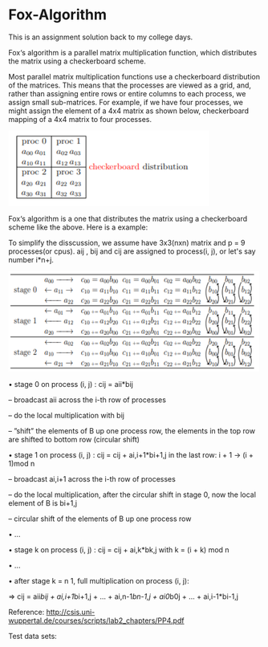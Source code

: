 # Fox-Algorithm
This is an assignment solution back to my college days. 

Fox‘s algorithm is a parallel matrix multiplication function, which distributes the matrix using a checkerboard scheme.

Most parallel matrix multiplication functions use a checkerboard distribution of the matrices. This means that the processes are viewed as a grid, and, rather than assigning entire rows or entire columns to each process, we assign small sub-matrices. For example, if we have four processes, we might assign the element of a 4x4 matrix as shown below, checkerboard mapping of a 4x4 matrix to four processes.

<img src="https://github.com/DakaiZhou/Fox-Algorithm/blob/master/checkerboard.png" height="150" width="400">

Fox‘s algorithm is a one that distributes the matrix using a checkerboard scheme like the above. Here is a example:

To simplify the disscussion, we assume have 3x3(nxn) matrix and p = 9 processes(or cpus). aij , bij and cij are assigned to process(i, j), or  let's say number i*n+j.

<img src="https://github.com/DakaiZhou/Fox-Algorithm/blob/master/fox.png" height="200" width="500">

• stage 0 on process (i, j) : cij = aii*bij

– broadcast aii across the i-th row of processes

– do the local multiplication with bij

– ”shift” the elements of B up one process row, the elements in the top row are shifted to bottom row (circular shift)

• stage 1 on process (i, j) : cij = cij + ai,i+1*bi+1,j in the last row: i + 1 -> (i + 1)mod n

– broadcast ai,i+1 across the i-th row of processes

– do the local multiplication, after the circular shift in stage 0, now the local element of B is bi+1,j

– circular shift of the elements of B up one process row

• ...

• stage k on process (i, j) : cij = cij + ai,k*bk,j with k = (i + k) mod n

• ...

• after stage k = n  1, full multiplication on process (i, j):

=> cij = aii*bij + ai,i+1*bi+1,j + ... + ai,n-1*bn-1,j + ai0*b0j + ... + ai,i-1*bi-1,j

Reference: http://csis.uni-wuppertal.de/courses/scripts/lab2_chapters/PP4.pdf

Test data sets:
